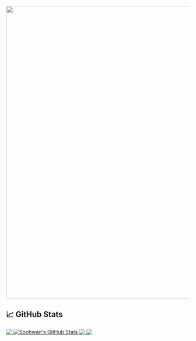<img src="https://github.com/sooftware/sooftware/raw/master/images/header.PNG" width=800>
  
## &#x1f4c8; GitHub Stats
  
<a href="https://github.com/sooftware/sooftware">
  <img align="center" src="https://github-readme-stats.vercel.app/api/top-langs/?username=sooftware&hide=java,html&title_color=ffffff&text_color=c9cacc&icon_color=2bbc8a&bg_color=1d1f21&exclude_repo=TIL" />
</a>
<a href="https://github.com/sooftware/sooftware">
  <img align="center" src="https://github-readme-stats.vercel.app/api?username=sooftware&show_icons=true&line_height=27&count_private=true&title_color=ffffff&text_color=c9cacc&icon_color=2bbc8a&bg_color=1d1f21" alt="Soohwan's GitHub Stats" />
</a>

<a href="https://github.com/sooftware/KoSpeech">
  <img align="center" src="https://github-readme-stats.vercel.app/api/pin/?username=sooftware&repo=KoSpeech&title_color=ffffff&text_color=c9cacc&icon_color=2bbc8a&bg_color=1d1f21" />
<img align="center" src="https://github-readme-stats.vercel.app/api/pin/?username=sooftware&repo=nlp-attentions&title_color=ffffff&text_color=c9cacc&icon_color=2bbc8a&bg_color=1d1f21" />
</a>

  
<!--
**sooftware/sooftware** is a ✨ _special_ ✨ repository because its `README.md` (this file) appears on your GitHub profile.
  
Here are some ideas to get you started:

- 🔭 I’m currently working on ...
- 🌱 I’m currently learning ...
- 👯 I’m looking to collaborate on ...
- 🤔 I’m looking for help with ...
- 💬 Ask me about ...
- 📫 How to reach me: ...
- 😄 Pronouns: ...
- ⚡ Fun fact: ...
-->
